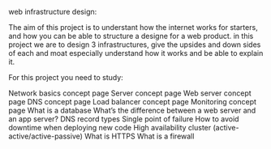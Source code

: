 web infrastructure design:

The aim of this project is to understant how the internet works for starters, and how you can be able to structure a designe for a web product.
in this project we are to design 3 infrastructures, give the upsides and down sides of each and moat especially understand how it works and be able to explain it. 

For this project you need to study:

Network basics concept page
Server concept page
Web server concept page
DNS concept page
Load balancer concept page
Monitoring concept page
What is a database
What’s the difference between a web server and an app server?
DNS record types
Single point of failure
How to avoid downtime when deploying new code
High availability cluster (active-active/active-passive)
What is HTTPS
What is a firewall
